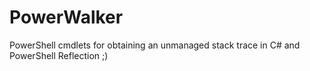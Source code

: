 # PowerWalker
PowerShell cmdlets for obtaining an unmanaged stack trace in C# and PowerShell Reflection ;)
